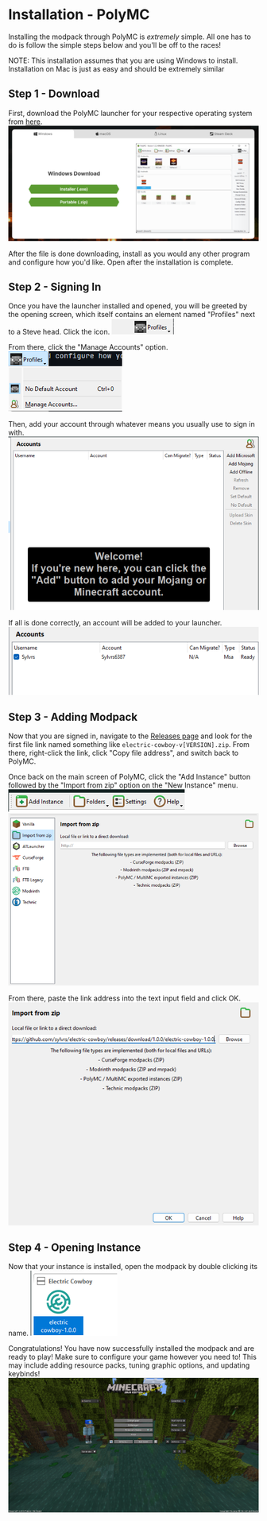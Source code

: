 # Installation - PolyMC


Installing the modpack through PolyMC is *extremely* simple. All one has to do is follow the simple steps below and you'll be off to the races!

NOTE: This installation assumes that you are using Windows to install. Installation on Mac is just as easy and should be extremely similar

## Step 1 - Download
First, download the PolyMC launcher for your respective operating system from [here](https://polymc.org/download/).
![Install Page](.github/installation/install_page.png)

After the file is done downloading, install as you would any other program and configure how you'd like. Open after the installation is complete.

## Step 2 - Signing In
Once you have the launcher installed and opened, you will be greeted by the opening screen, which itself contains an element named "Profiles" next to a Steve head. Click the icon.
![Profiles Icon](.github/installation/profiles_button.png)


From there, click the "Manage Accounts" option.
![Profiles Expanded](.github/installation/profiles_expanded.png)

Then, add your account through whatever means you usually use to sign in with.
![Accounts Screen](.github/installation/accounts_screen.png)

If all is done correctly, an account will be added to your launcher.
![Successful Sign In](.github/installation/successful_sign_in.png)

## Step 3 - Adding Modpack

Now that you are signed in, navigate to the [Releases page](https://github.com/sylvrs/electric-cowboy/releases) and look for the first file link named something like `electric-cowboy-v[VERSION].zip`. From there, right-click the link, click "Copy file address", and switch back to PolyMC.

Once back on the main screen of PolyMC, click the "Add Instance" button followed by the "Import from zip" option on the "New Instance" menu.
![Add Instance](.github/installation/add_instance.png)
![Import from ZIP](.github/installation/import_zip_option.png)

From there, paste the link address into the text input field and click OK.
![OK Button](.github/installation/ok_button.png)

## Step 4 - Opening Instance
Now that your instance is installed, open the modpack by double clicking its name.
![Modpack Instance Option](.github/installation/instance_option.png)


Congratulations! You have now successfully installed the modpack and are ready to play! Make sure to configure your game however you need to! This may include adding resource packs, tuning graphic options, and updating keybinds!
![Successful Installation](.github/installation/successful_installation.png)